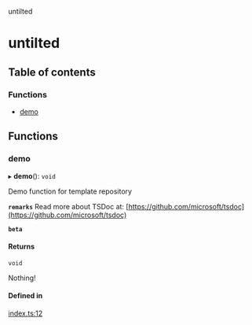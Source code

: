 untilted

# untilted

## Table of contents

### Functions

- [demo](README.md#demo)

## Functions

### demo

▸ **demo**(): `void`

Demo function for template repository

**`remarks`**
Read more about TSDoc at: [https://github.com/microsoft/tsdoc](https://github.com/microsoft/tsdoc)

**`beta`**

#### Returns

`void`

Nothing!

#### Defined in

[index.ts:12](https://github.com/ivandotv/microbundle-template/blob/dffd33e/src/index.ts#L12)
